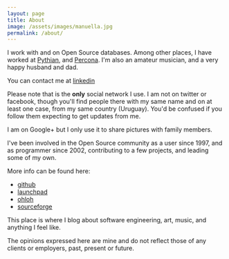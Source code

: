 ```yaml
---
layout: page
title: About
image: /assets/images/manuella.jpg
permalink: /about/
---
```


I work with and on Open Source databases. 
Among other places, I have worked at [Pythian](https://www.pythian.com), and [Percona](https://www.percona.com).
I'm also an amateur musician, and a very happy husband and dad.

You can contact me at [linkedin](http://www.linkedin.com/in/fipar)

Please note that is the **only** social network I use. I am not on
twitter or facebook, though you'll find people there with my same name
and on at least one case, from my same country (Uruguay). You'd be
confused if you follow them expecting to get updates from me.

I am on Google+ but I only use it to share pictures with family members. 

I've been involved in the Open Source community as a user since 1997,
and as programmer since 2002, contributing to a few projects, and leading some of my own.

More info can be found here: 

* [github](http://github.com/fipar)
* [launchpad](https://launchpad.net/~fipar)
* [ohloh](http://www.ohloh.net/accounts/nandix)
* [sourceforge](http://sourceforge.net/users/fipar/) 

This place is where I blog about software engineering, art, music, and anything I feel like.

The opinions expressed here are mine and do not reflect those of any clients or employers, past, present or future.  
